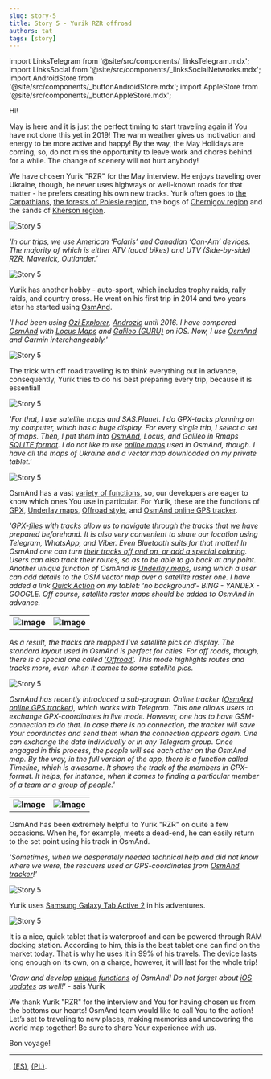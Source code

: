 ```yaml
---
slug: story-5
title: Story 5 - Yurik RZR offroad
authors: tat
tags: [story]
---
```

import LinksTelegram from '@site/src/components/_linksTelegram.mdx';
import LinksSocial from '@site/src/components/_linksSocialNetworks.mdx';
import AndroidStore from '@site/src/components/_buttonAndroidStore.mdx';
import AppleStore from '@site/src/components/_buttonAppleStore.mdx';

Hi!

May is here and it is just the perfect timing to start traveling again if You have not done this yet in 2019! 
The warm weather gives us motivation and energy to be more active and happy! By the way, the May Holidays are coming, so, do not miss the opportunity to leave work and chores behind for a while. The change of scenery will not hurt anybody!

We have chosen Yurik "RZR" for the May interview. He enjoys traveling over Ukraine, though, he never uses highways or well-known roads for that matter - he prefers creating his own new tracks. Yurik often goes to <a href="https://en.wikipedia.org/wiki/Carpathian_Mountains">the Carpathians</a>, <a href="https://en.wikipedia.org/wiki/Polesia">the forests of Polesie region</a>, the bogs of <a href="https://en.wikipedia.org/wiki/Chernihiv_Oblast">Chernigov region</a> and the sands of <a href="https://en.wikipedia.org/wiki/Kherson_Oblast">Kherson region</a>.


![Story 5](./story-5-1.jpg)

<!--truncate-->

_‘In our trips, we use American ‘Polaris’ and Canadian ‘Can-Am’ devices. The majority of which is either ATV (quad bikes) and UTV (Side-by-side) RZR, Maverick, Outlander.’_

![Story 5](./story-5-2.jpg)

Yurik has another hobby - auto-sport, which includes trophy raids, rally raids, and country cross. 
He went on his first trip in 2014 and two years later he started using <a href="https://www.osmand.net">OsmAnd</a>.

_'I had been using <a href="https://www.oziexplorer.com">Ozi Explorer</a>, <a href="https://www.androzic.com/">Androzic</a> until 2016. I have compared <a href="https://www.osmand.net">OsmAnd</a> with <a href="https://www.locusmap.eu/">Locus Maps</a> and <a href="https://gurumaps.app/">Galileo (GURU)</a> on iOS. Now, I use <a href="https://www.osmand.net">OsmAnd</a> and Garmin interchangeably.'_

![Story 5](./story-5-12.jpg)

The trick with off road traveling is to think everything out in advance, consequently, Yurik tries to do his best preparing every trip, because it is essential!

![Story 5](./story-5-3.jpg)

_'For that, I use satellite maps and SAS.Planet. I do GPX-tacks planning on my computer, which has a huge display. For every single trip, I select a set of maps. Then, I put them into <a href="https://www.osmand.net">OsmAnd</a>, Locus, and Galileo in Rmaps <a href="https://wiki.openstreetmap.org/wiki/OsmAndMapCreator">SQLITE format</a>. I do not like to use <a href="https://osmand.net/features/online-maps-plugin">online maps</a> used in OsmAnd, though. I have all the maps of Ukraine and a vector map downloaded on my private tablet.'_

![Story 5](./story-5-6.jpg)

OsmAnd has a vast <a href="https://osmand.net/features">variety of functions</a>, so, our developers are eager to know which ones You use in particular. For Yurik, these are the functions of <a href="https://osmand.net/features/trip-planning">GPX</a>, <a href="https://osmand.net/features/online-maps-plugin">Underlay maps</a>, <a href="https://osmand.net/features/map-viewing">Offroad style</a>, and <a href="https://osmand.net/features/tracker">OsmAnd online GPS tracker</a>.

_'<a href="https://osmand.net/features/trip-planning">GPX-files with tracks</a> allow us to navigate through the tracks that we have prepared beforehand. It is also very convenient to share our location using Telegram, WhatsApp, and Viber. Even Bluetooth suits for that matter! In OsmAnd one can turn <a href="https://osmand.net/features/trip-recording-plugin">their tracks off and on, or add a special coloring</a>. Users can also track their routes, so as to be able to go back at any point. Another unique function of OsmAnd is <a href="https://osmand.net/features/online-maps-plugin">Underlay maps</a>, using which a user can add details to the OSM vector map over a satellite raster one. I have added a link <a href="https://osmand.net/blog/osmand-2-6-released">Quick Action</a> on my tablet: ‘no background’- BING - YANDEX - GOOGLE. Off course, satellite raster maps should be added to OsmAnd in advance._

<table class="blogimage">
  <tr>
    <th><img src={require('./story-5-8.jpg').default} alt="Image"/></th>
    <th><img src={require('./story-5-10.jpg').default} alt="Image"/></th>
    </tr>
</table> 

_As a result, the tracks are mapped I’ve satellite pics on display. The standard layout used in OsmAnd is perfect for cities. For off roads, though, there is a special one called <a href="https://osmand.net/features/map-viewing">'Offroad'</a>. This mode highlights routes and tracks more, even when it comes to some satellite pics._

![Story 5](./story-5-4.jpg)

_OsmAnd has recently introduced a sub-program Online tracker (<a href="https://osmand.net/features/tracker">OsmAnd online GPS tracker</a>), which works with Telegram. This one allows users to exchange GPX-coordinates in live mode. However, one has to have GSM-connection to do that. In case there is no connection, the tracker will save Your coordinates and send them when the connection appears again. One can exchange the data individually or in any Telegram group. Once engaged in this process, the people will see each other on the OsmAnd map. By the way, in the full version of the app, there is a function called Timeline, which is awesome. It shows the track of the members in GPX-format. It helps, for instance, when it comes to finding a particular member of a team or a group of people.'_

<table class="blogimage">
  <tr>
    <th><img src={require('./story-5-7.jpg').default} alt="Image"/></th>
    <th><img src={require('./story-5-9.jpg').default} alt="Image"/></th>
    </tr>
</table> 

OsmAnd has been extremely helpful to Yurik "RZR" on quite a few occasions. When he, for example, meets a dead-end, he can easily return to the set point using his track in OsmAnd.

_'Sometimes, when we desperately needed technical help and did not know where we were, the rescuers used or GPS-coordinates from <a href="https://osmand.net/features/tracker">OsmAnd tracker</a>!'_

![Story 5](./story-5-5.jpg)

Yurik uses <a href="https://www.samsung.com/us/business/products/mobile/tablets/tab-active2/">Samsung Galaxy Tab Active 2</a> in his adventures.

![Story 5](./story-5-11.jpg)

It is a nice, quick tablet that is waterproof and can be powered through RAM docking station. According to him, this is the best tablet one can find on the market today. That is why he uses it in 99% of his travels. The device lasts long enough on its own, on a charge, however, it will last for the whole trip!

_'Grow and develop <a href="https://osmand.net/features">unique functions</a> of OsmAnd! Do not forget about <a href="https://osmand.net/blog/osmand-ios-2-7-released">iOS updates</a> as well!'_ - sais Yurik

We thank Yurik "RZR" for the interview and You for having chosen us from the bottoms our hearts! OsmAnd team would like to call You to the action! Let’s set to traveling to new places, making memories and uncovering the world map together! Be sure to share Your experience with us.

Bon voyage!

_________________________________________________

<AndroidStore/>  <AppleStore/>

<LinksSocial/>
 <LinksTelegram/>, <a href="https://t.me/osmand_es">(ES)</a>, <a href="https://t.me/osmand_pl">(PL)</a>.